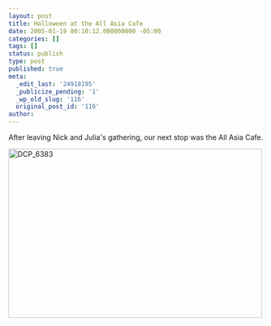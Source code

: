 ```yaml
---
layout: post
title: Halloween at the All Asia Cafe
date: 2005-01-19 00:10:12.000000000 -05:00
categories: []
tags: []
status: publish
type: post
published: true
meta:
  _edit_last: '24918195'
  _publicize_pending: '1'
  _wp_old_slug: '116'
  original_post_id: '116'
author: 
---
```

After leaving Nick and Julia's gathering, our next stop was the All Asia Cafe.

<a href="http://www.flickr.com/photos/matthewsim/sets/72157601849102101/" title="DCP_6383 by Matthew Simoneau, on Flickr"><img src="http://farm2.staticflickr.com/1081/1316031423_c74d6dbd9b.jpg" width="500" height="333" alt="DCP_6383" /></a>
